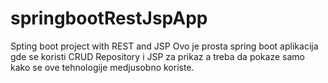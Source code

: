 # springbootRestJspApp
Spting boot project with REST and JSP
Ovo je prosta spring boot aplikacija gde se koristi CRUD Repository i JSP za prikaz a treba da pokaze
samo kako se ove tehnologije medjusobno koriste.
